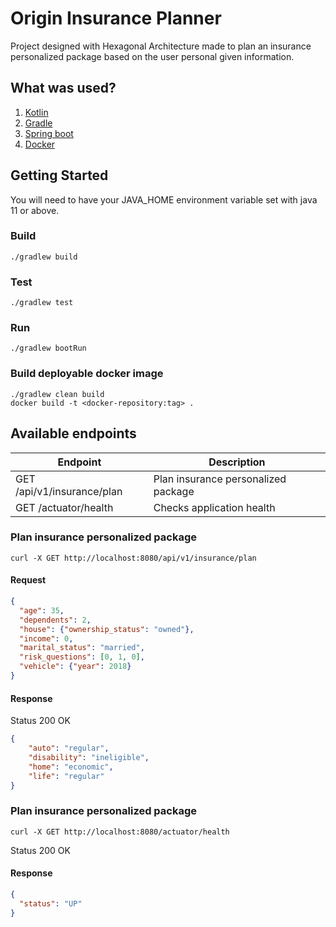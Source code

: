 # Origin Insurance Planner
Project designed with Hexagonal Architecture made to plan an insurance personalized package based on the user personal given information.

## What was used?
1. [Kotlin](https://kotlinlan.org/)
2. [Gradle](https://gradle.org/)
3. [Spring boot](https://spring.io/projects/spring-boot)
4. [Docker](https://www.docker.com/)

## Getting Started
You will need to have your JAVA_HOME environment variable set with java 11 or above. 

### Build
    ./gradlew build

### Test
    ./gradlew test

### Run
    ./gradlew bootRun

### Build deployable docker image

    ./gradlew clean build
    docker build -t <docker-repository:tag> .

## Available endpoints
Endpoint | Description
--- | ---
GET /api/v1/insurance/plan | Plan insurance personalized package
GET /actuator/health | Checks application health

### Plan insurance personalized package
    curl -X GET http://localhost:8080/api/v1/insurance/plan

#### Request
```json
{
  "age": 35,
  "dependents": 2,
  "house": {"ownership_status": "owned"},
  "income": 0,
  "marital_status": "married",
  "risk_questions": [0, 1, 0],
  "vehicle": {"year": 2018}
}
```

#### Response

Status 200 OK

```json
{
    "auto": "regular",
    "disability": "ineligible",
    "home": "economic",
    "life": "regular"
}
```

### Plan insurance personalized package
    curl -X GET http://localhost:8080/actuator/health

Status 200 OK

#### Response
```json
{
  "status": "UP"
}
```